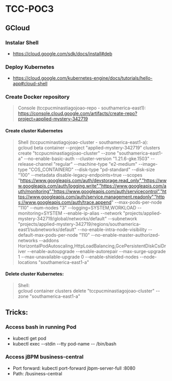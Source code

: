 # TCC-POC3

## GCloud

### Instalar Shell
* https://cloud.google.com/sdk/docs/install#deb

### Deploy Kubernetes

* https://cloud.google.com/kubernetes-engine/docs/tutorials/hello-app#cloud-shell

### Create Docker repository

> Console (tccpucminastiagojoao-repo - southamerica-east1):  
> https://console.cloud.google.com/artifacts/create-repo?project=applied-mystery-342719

#### Create cluster Kubernetes

> Shell (tccpucminastiagojoao-cluster - southamerica-east1-a):  
> gcloud beta container --project "applied-mystery-342719" clusters create "tccpucminastiagojoao-cluster" --zone "southamerica-east1-a" --no-enable-basic-auth --cluster-version "1.21.6-gke.1503" --release-channel "regular" --machine-type "e2-medium" --image-type "COS_CONTAINERD" --disk-type "pd-standard" --disk-size "100" --metadata disable-legacy-endpoints=true --scopes "https://www.googleapis.com/auth/devstorage.read_only","https://www.googleapis.com/auth/logging.write","https://www.googleapis.com/auth/monitoring","https://www.googleapis.com/auth/servicecontrol","https://www.googleapis.com/auth/service.management.readonly","https://www.googleapis.com/auth/trace.append" --max-pods-per-node "110" --num-nodes "3" --logging=SYSTEM,WORKLOAD --monitoring=SYSTEM --enable-ip-alias --network "projects/applied-mystery-342719/global/networks/default" --subnetwork "projects/applied-mystery-342719/regions/southamerica-east1/subnetworks/default" --no-enable-intra-node-visibility --default-max-pods-per-node "110" --no-enable-master-authorized-networks --addons HorizontalPodAutoscaling,HttpLoadBalancing,GcePersistentDiskCsiDriver --enable-autoupgrade --enable-autorepair --max-surge-upgrade 1 --max-unavailable-upgrade 0 --enable-shielded-nodes --node-locations "southamerica-east1-a"

#### Delete cluster Kubernetes:

> Shell:  
> gcloud container clusters delete "tccpucminastiagojoao-cluster" --zone "southamerica-east1-a"

## Tricks:

### Access bash in running Pod

* kubectl get pod
* kubectl exec --stdin --tty pod-name -- /bin/bash

### Access jBPM business-central
* Port forward: kubectl port-forward jbpm-server-full :8080
* Path: /business-central
